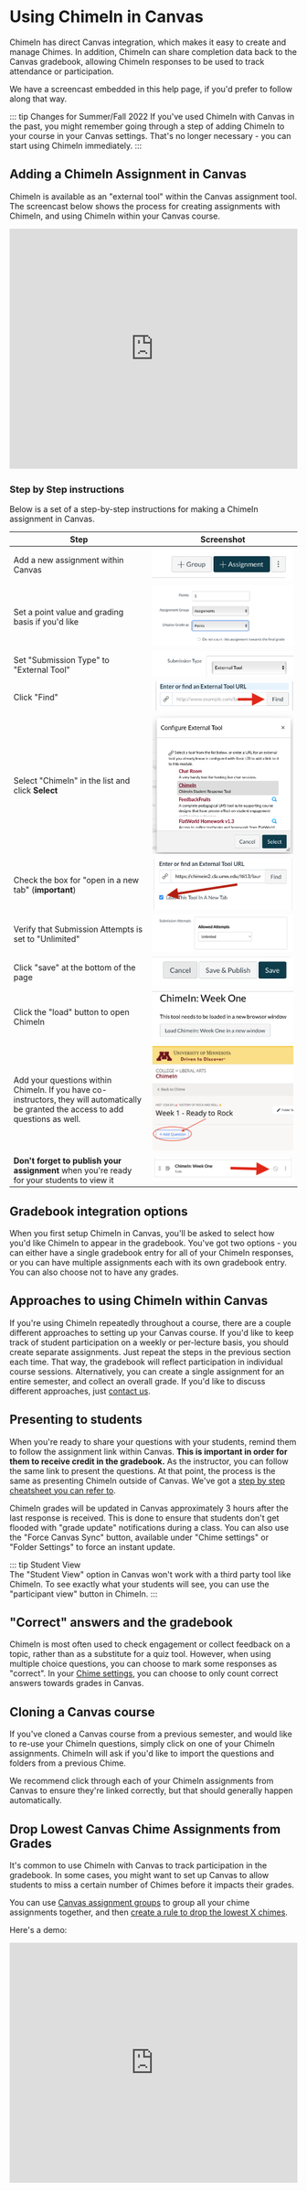 # Using ChimeIn in Canvas

ChimeIn has direct Canvas integration, which makes it easy to create and manage Chimes. In addition, ChimeIn can share completion data back to the Canvas gradebook, allowing ChimeIn responses to be used to track attendance or participation.

We have a screencast embedded in this help page, if you'd prefer to follow along that way.

::: tip Changes for Summer/Fall 2022
If you've used ChimeIn with Canvas in the past, you might remember going through a step of adding ChimeIn to your course in your Canvas settings. That's no longer necessary - you can start using ChimeIn immediately.
:::

## Adding a ChimeIn Assignment in Canvas

ChimeIn is available as an "external tool" within the Canvas assignment tool. The screencast below shows the process for creating assignments with ChimeIn, and using ChimeIn within your Canvas course.

<iframe width="100%" height="420" src="https://www.youtube.com/embed/Wf9YrZ1FAqw" frameborder="0" allow="accelerometer; autoplay; encrypted-media; gyroscope; picture-in-picture" allowfullscreen></iframe>

### Step by Step instructions

Below is a set of a step-by-step instructions for making a ChimeIn assignment in Canvas.

| Step                                                                                                                                   |                                         Screenshot                                          |
| -------------------------------------------------------------------------------------------------------------------------------------- | :-----------------------------------------------------------------------------------------: |
| Add a new assignment within Canvas                                                                                                     |                       ![Add an assignment](./step1-addassignment.png)                       |
| Set a point value and grading basis if you'd like                                                                                      |                            ![Grading basis](./step2-grades.png)                             |
| Set "Submission Type" to "External Tool"                                                                                               |                       ![Submission Type](./step3-submission-type.png)                       |
| Click "Find"                                                                                                                           |                               ![Click Find](./step4-find.png)                               |
| Select "ChimeIn" in the list and click **Select**                                                                                    |                           ![Select ChimeIn](./step5-chimein.png)                            |
| Check the box for "open in a new tab" (**important**)                                                                                  |                         ![Load in a new tab](./step6-checkbox.png)                          |
| Verify that Submission Attempts is set to "Unlimited"                                                                                  | ![Submission Attempts set to Unlimited](./step6.1-canvas-submission-attempts-unlimited.png) |
| Click "save" at the bottom of the page                                                                                                 |                            ![Save and Display](./step7-save.png)                            |
| Click the "load" button to open ChimeIn                                                                                                |                                  ![Load](./step8-load.png)                                  |
| Add your questions within ChimeIn. If you have co-instructors, they will automatically be granted the access to add questions as well. |      ![Click Add Question button to add your questions](./step9-add-new-question.png)       |
| **Don't forget to publish your assignment** when you're ready for your students to view it                                             |                                ![Load](./step10-publish.png)                                |


## Gradebook integration options

When you first setup ChimeIn in Canvas, you'll be asked to select how you'd like ChimeIn to appear in the gradebook. You've got two options - you can either have a single gradebook entry for all of your ChimeIn responses, or you can have multiple assignments each with its own gradebook entry. You can also choose not to have any grades.

## Approaches to using ChimeIn within Canvas

If you're using ChimeIn repeatedly throughout a course, there are a couple different approaches to setting up your Canvas course. If you'd like to keep track of student participation on a weekly or per-lecture basis, you should create separate assignments. Just repeat the steps in the previous section each time. That way, the gradebook will reflect participation in individual course sessions. Alternatively, you can create a single assignment for an entire semester, and collect an overall grade. If you'd like to discuss different approaches, just [contact us](mailto:latistecharch@umn.edu).

## Presenting to students

When you're ready to share your questions with your students, remind them to follow the assignment link within Canvas. **This is important in order for them to receive credit in the gradebook.** As the instructor, you can follow the same link to present the questions. At that point, the process is the same as presenting ChimeIn outside of Canvas. We've got a [step by step cheatsheet you can refer to](cheatsheet).

ChimeIn grades will be updated in Canvas approximately 3 hours after the last response is received. This is done to ensure that students don't get flooded with "grade update" notifications during a class. You can also use the "Force Canvas Sync" button, available under "Chime settings" or "Folder Settings" to force an instant update.


::: tip Student View  
The "Student View" option in Canvas won't work with a third party tool like ChimeIn. To see exactly what your students will see, you can use the "participant view" button in ChimeIn. 
:::

## "Correct" answers and the gradebook

ChimeIn is most often used to check engagement or collect feedback on a topic, rather than as a substitute for a quiz tool. However, when using multiple choice questions, you can choose to mark some responses as "correct". In your [Chime settings](managing-a-chime), you can choose to only count correct answers towards grades in Canvas.

## Cloning a Canvas course

If you've cloned a Canvas course from a previous semester, and would like to re-use your ChimeIn questions, simply click on one of your ChimeIn assignments. ChimeIn will ask if you'd like to import the questions and folders from a previous Chime.

We recommend click through each of your ChimeIn assignments from Canvas to ensure they're linked correctly, but that should generally happen automatically.

## Drop Lowest Canvas Chime Assignments from Grades

It's common to use ChimeIn with Canvas to track participation in the gradebook. In some cases, you might want to set up Canvas to allow students to miss a certain number of Chimes before it impacts their grades.

You can use [Canvas assignment groups](https://community.canvaslms.com/t5/Instructor-Guide/How-do-I-add-an-assignment-group-in-a-course/ta-p/970) to group all your chime assignments together, and then [create a rule to drop the lowest X chimes](https://community.canvaslms.com/t5/Instructor-Guide/How-do-I-create-rules-for-an-assignment-group/ta-p/848).

Here's a demo:

<iframe width="100%" height="420" src="https://www.youtube.com/embed/RXczYrezKmY" title="YouTube video player" frameborder="0" allow="accelerometer; autoplay; clipboard-write; encrypted-media; gyroscope; picture-in-picture" allowfullscreen></iframe>
